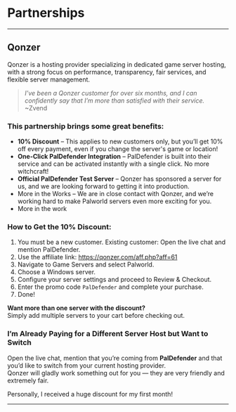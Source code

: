 # Partnerships

---

## Qonzer
Qonzer is a hosting provider specializing in dedicated game server hosting, with a strong focus on 
performance, transparency, fair services, and flexible server management.  

> *I've been a Qonzer customer for over six months, and I can confidently say that I’m more than satisfied with their service.* <br>
> ~Zvend

### This partnership brings some great benefits:
- **10% Discount** – This applies to new customers only, but you’ll get 10% off every payment, even if you change the server's game or location!
- **One-Click PalDefender Integration** – PalDefender is built into their service and can be activated instantly with a single click. No more witchcraft!
- **Official PalDefender Test Server** – Qonzer has sponsored a server for us, and we are looking forward to getting it into production.
- More in the Works – We are in close contact with Qonzer, and we’re working hard to make Palworld servers even more exciting for you.
- More in the work

### How to Get the **10% Discount**:

1. You must be a new customer. Existing customer: Open the live chat and mention PalDefender.
2. Use the affiliate link: <a href="https://qonzer.com/aff.php?aff=61" target="_blank">https://qonzer.com/aff.php?aff=61</a>
3. Navigate to Game Servers and select Palworld.
4. Choose a Windows server.
5. Configure your server settings and proceed to Review & Checkout.
6. Enter the promo code `PalDefender` and complete your purchase. 
7. Done!

**Want more than one server with the discount?** <br>
Simply add multiple servers to your cart before checking out.

### I’m Already Paying for a Different Server Host but Want to Switch

Open the live chat, mention that you’re coming from **PalDefender** and that you’d like to switch from your current hosting provider.  
Qonzer will gladly work something out for you — they are very friendly and extremely fair. 

Personally, I received a huge discount for my first month!  

---